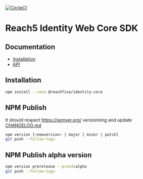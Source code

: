 [![CircleCI](https://circleci.com/gh/ReachFive/identity-web-core-sdk/tree/master.svg?style=svg)](https://circleci.com/gh/ReachFive/identity-web-core-sdk/tree/master)

# Reach5 Identity Web Core SDK

## Documentation

- [Installation](https://developer.reach5.co/guides/installation/web/)
- [API](https://developer.reach5.co/api/identity-web/)

## Installation
```sh
npm install --save @reachfive/identity-core
```

## NPM Publish

It should respect https://semver.org/ versionning and update [CHANGELOG.md](CHANGELOG.md)

```sh
npm version [<newversion> | major | minor | patch]
git push --follow-tags
```

## NPM Publish alpha version
```sh
npm version prerelease --preid=alpha
git push --follow-tags
```
